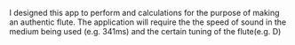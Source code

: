 I designed this app to perform and calculations for the purpose of making an authentic flute. The application will require the the speed of sound in the medium being used (e.g. 341ms) and the certain tuning of the flute(e.g. D)

